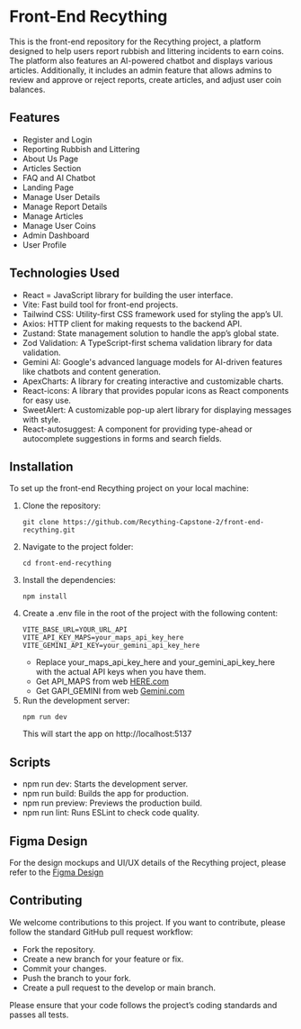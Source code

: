 # Front-End Recything
This is the front-end repository for the Recything project, a platform designed to help users report rubbish and littering incidents to earn coins. The platform also features an AI-powered chatbot and displays various articles. Additionally, it includes an admin feature that allows admins to review and approve or reject reports, create articles, and adjust user coin balances.

## Features
- Register and Login
- Reporting Rubbish and Littering
- About Us Page
- Articles Section
- FAQ and AI Chatbot
- Landing Page
- Manage User Details
- Manage Report Details
- Manage Articles
- Manage User Coins
- Admin Dashboard
- User Profile

## Technologies Used
- React = JavaScript library for building the user interface.
- Vite: Fast build tool for front-end projects.
- Tailwind CSS: Utility-first CSS framework used for styling the app’s UI.
- Axios: HTTP client for making requests to the backend API.
- Zustand: State management solution to handle the app’s global state.
- Zod Validation: A TypeScript-first schema validation library for data validation.
- Gemini AI: Google's advanced language models for AI-driven features like chatbots and content generation.
- ApexCharts: A library for creating interactive and customizable charts.
- React-icons: A library that provides popular icons as React components for easy use.
- SweetAlert: A customizable pop-up alert library for displaying messages with style.
- React-autosuggest: A component for providing type-ahead or autocomplete suggestions in forms and search fields.

## Installation
To set up the front-end Recything project on your local machine:
1. Clone the repository:
    ```
    git clone https://github.com/Recything-Capstone-2/front-end-recything.git
    ```
2. Navigate to the project folder:
    ```
    cd front-end-recything
    ```
3. Install the dependencies:
    ```
    npm install
    ```
4. Create a .env file in the root of the project with the following content:
    ```
    VITE_BASE_URL=YOUR_URL_API
    VITE_API_KEY_MAPS=your_maps_api_key_here
    VITE_GEMINI_API_KEY=your_gemini_api_key_here
    ```
    - Replace your_maps_api_key_here and your_gemini_api_key_here with the actual API keys when you have them.
    - Get API_MAPS from web [HERE.com](https://developer.here.com/)
    - Get GAPI_GEMINI from web [Gemini.com](https://ai.google.dev/gemini-api/docs/api-key)
5. Run the development server:
    ```
    npm run dev
    ```
    This will start the app on http://localhost:5137
    
## Scripts
- npm run dev: Starts the development server.
- npm run build: Builds the app for production.
- npm run preview: Previews the production build.
- npm run lint: Runs ESLint to check code quality.

## Figma Design
For the design mockups and UI/UX details of the Recything project, please refer to the [Figma Design](https://www.figma.com/design/t2tNlx9fIb6chrjfMYFf53/Hifi?node-id=1-2&p=f&t=q1n2Yd9yAVQeJx5S-0)

## Contributing
We welcome contributions to this project. If you want to contribute, please follow the standard GitHub pull request workflow:
- Fork the repository.
- Create a new branch for your feature or fix.
- Commit your changes.
- Push the branch to your fork.
- Create a pull request to the develop or main branch.

Please ensure that your code follows the project’s coding standards and passes all tests.